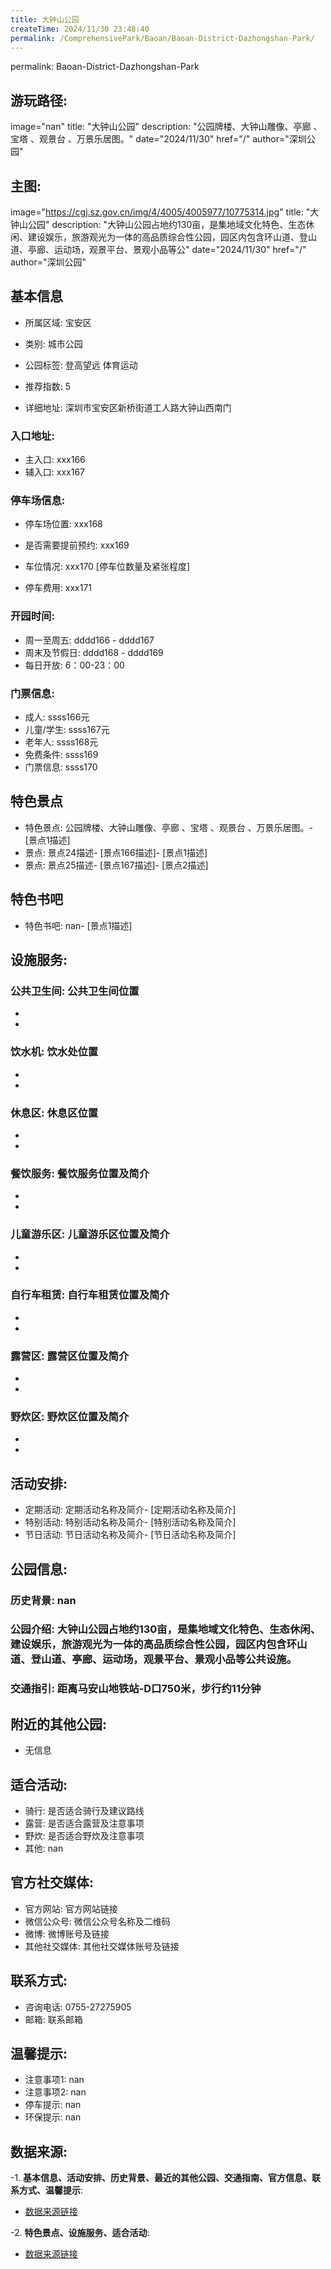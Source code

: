 ```yaml
---
title: 大钟山公园
createTime: 2024/11/30 23:48:40
permalink: /ComprehensivePark/Baoan/Baoan-District-Dazhongshan-Park/
---
```

permalink: Baoan-District-Dazhongshan-Park
## 游玩路径:
image="nan"
title: "大钟山公园"
description: "公园牌楼、大钟山雕像、亭廊 、宝塔 、观景台 、万景乐居图。"
date="2024/11/30"
href="/"
author="深圳公园"
## 主图:
image="https://cgj.sz.gov.cn/img/4/4005/4005977/10775314.jpg"
title: "大钟山公园"
description: "大钟山公园占地约130亩，是集地域文化特色、生态休闲、建设娱乐，旅游观光为一体的高品质综合性公园，园区内包含环山道、登山道、亭廊、运动场，观景平台、景观小品等公"
date="2024/11/30"
href="/"
author="深圳公园"
## 基本信息

- 所属区域: 宝安区

- 类别: 城市公园

- 公园标签: 登高望远 体育运动

- 推荐指数: 5

- 详细地址: 深圳市宝安区新桥街道工人路大钟山西南门

### 入口地址:
- 主入口: xxx166
- 辅入口: xxx167
### 停车场信息:
- 停车场位置: xxx168

- 是否需要提前预约: xxx169

- 车位情况: xxx170 [停车位数量及紧张程度]

- 停车费用: xxx171

### 开园时间:
- 周一至周五: dddd166 - dddd167
- 周末及节假日: dddd168 - dddd169
- 每日开放: 6：00-23：00

### 门票信息:
- 成人: ssss166元
- 儿童/学生: ssss167元
- 老年人: ssss168元
- 免费条件: ssss169
- 门票信息: ssss170
## 特色景点
- 特色景点: 公园牌楼、大钟山雕像、亭廊 、宝塔 、观景台 、万景乐居图。- [景点1描述]
- 景点: 景点24描述- [景点166描述]- [景点1描述]
- 景点: 景点25描述- [景点167描述]- [景点2描述]
## 特色书吧
- 特色书吧: nan- [景点1描述]
## 设施服务:
### 公共卫生间: 公共卫生间位置
- 
- 
### 饮水机: 饮水处位置
- 
- 
### 休息区: 休息区位置
- 
- 
### 餐饮服务: 餐饮服务位置及简介
- 
- 
### 儿童游乐区: 儿童游乐区位置及简介
- 
- 
### 自行车租赁: 自行车租赁位置及简介
- 
- 
### 露营区: 露营区位置及简介
- 
- 
### 野炊区: 野炊区位置及简介

- 
- 
## 活动安排:
- 定期活动: 定期活动名称及简介- [定期活动名称及简介]
- 特别活动: 特别活动名称及简介- [特别活动名称及简介]
- 节日活动: 节日活动名称及简介- [节日活动名称及简介]
## 公园信息:
### 历史背景: nan
### 公园介绍: 大钟山公园占地约130亩，是集地域文化特色、生态休闲、建设娱乐，旅游观光为一体的高品质综合性公园，园区内包含环山道、登山道、亭廊、运动场，观景平台、景观小品等公共设施。
### 交通指引: 距离马安山地铁站-D口750米，步行约11分钟

## 附近的其他公园:
- 无信息

## 适合活动:
- 骑行: 是否适合骑行及建议路线
- 露营: 是否适合露营及注意事项
- 野炊: 是否适合野炊及注意事项
- 其他: nan

## 官方社交媒体:
- 官方网站: 官方网站链接
- 微信公众号: 微信公众号名称及二维码
- 微博: 微博账号及链接
- 其他社交媒体: 其他社交媒体账号及链接

## 联系方式:
- 咨询电话: 0755-27275905
- 邮箱: 联系邮箱

## 温馨提示:
- 注意事项1: nan
- 注意事项2: nan
- 停车提示: nan
- 环保提示: nan

## 数据来源:
-1. **基本信息、活动安排、历史背景、最近的其他公园、交通指南、官方信息、联系方式、温馨提示**:
- [数据来源链接](https://cgj.sz.gov.cn/xsmh/gysz/csgy/content/post_10775314.html)

-2. **特色景点、设施服务、适合活动**:
- [数据来源链接](https://cgj.sz.gov.cn/xsmh/gysz/csgy/content/post_10775314.html)

